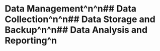# Data Management^n^n## Data Collection^n^n## Data Storage and Backup^n^n## Data Analysis and Reporting^n 

